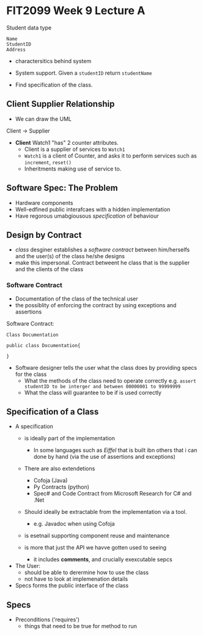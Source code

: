 # FIT2099 Week 9 Lecture A

Student data type
```
Name
StudentID
Address
```
- charactersitics behind system
- System support. Given a `studentID` return `studentName`

- Find specification of the class.

## Client Supplier Relationship
- We can draw the UML

Client -> Supplier

- **Client** Watch1 "has" 2 counter attributes.
   - Client is a supplier of services to `Watch1`
   - `Watch1` is a client of Counter, and asks it to perform services such as `increment`, `reset()`
   - Inheritments making use of service to.
   
## Software Spec: The Problem
- Hardware components
- Well-edfined public interafcaes with a hidden implementation
- Have regorous umabgiousous _specification_ of behaviour

## Design by Contract
- _class_ desginer establishes a _software contract_ between him/herselfs and the user(s) of the class he/she designs
- make this impersonal. Contract betweent he class that is the supplier and the clients of the class

### Software Contract
- Documentation of the class of the technical user
- the possiblity of enforcing the contract by using exceptions and assertions

Software Contract:
```
Class Documentation

public class Documentation{

}

```

- Software designer tells the user what the class does by providing specs for the class
   - What the methods of the class need to operate correctly
   e.g. `assert studentID to be interger and between 00000001 to 99999999`
   - What the class will guarantee to be if is used correctly

## Specification of a Class
- A specification
    - is ideally part of the implementation
        - In some languages such as _Eiffel_ that is built ibn others that i can done by hand (via the use of assertions and exceptions)
    - There are also extendetions
        - Cofoja (Java)
        - Py Contracts (python)
        - Spec# and Code Contract from Microsoft Research for C# and .Net

    - Should ideally be extractable from the implementation via a tool.
        - e.g. Javadoc when using Cofoja
    - is esetnail supporting component reuse and maintenance
    - is more that just the API we havve gotten used to seeing
        - it includes **comments**, and crucially exexcutable sepcs
- The User:
    - should be able to derermine how to use the class
    - not have to look at implemenation details
- Specs forms the public interface of the class

## Specs
- Preconditions ('requires')
    - things that need to be true for method to run
    

